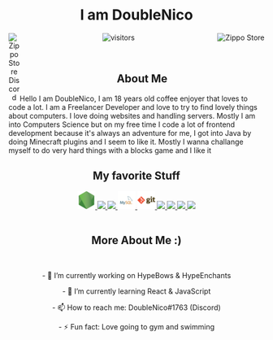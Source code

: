 <h1 align="center"> I am DoubleNico </h1> 
<div align="center">
  <a href="https://discord.com/invite/j5Fb3jj2Sq">
    <img align="left" alt="Zippo Store Discord" width="22px" src="https://raw.githubusercontent.com/peterthehan/peterthehan/master/assets/discord.svg" />
  </a>  
  <a href="https://www.youtube.com/watch?v=dQw4w9WgXcQ">
    <img align="right" alt="Zippo Store " src="https://img.shields.io/badge/-ZippoStore-blue" />
  </a> 
  
  ![visitors](https://visitor-badge.glitch.me/badge?page_id=DoubleNico.DoubleNico) 
</div>
<br />
 <h2 align="center"> About Me </h2>
  Hello I am DoubleNico, I am 18 years old coffee enjoyer that loves to code a lot. I am a Freelancer Developer and love to try to find lovely things about computers. I love doing websites and handling servers. Mostly I am into Computers Science but on my free time I code a lot of frontend development because it's always an adventure for me, I got into Java by doing Minecraft plugins and I seem to like it. Mostly I wanna challange myself to do very hard things with a blocks game and I like it
  
  <h2 align="center"> My favorite Stuff </h3>
<div align="center">
  <a href="https://www.youtube.com/watch?v=dQw4w9WgXcQ">
  <code><img height="35" src="https://raw.githubusercontent.com/github/explore/80688e429a7d4ef2fca1e82350fe8e3517d3494d/topics/nodejs/nodejs.png"></code>
  <code><img height="35" src="https://github.com/abranhe/programming-languages-logos/blob/master/src/cpp/cpp_48x48.png?raw=true"></code>
  <code><img height="35" src="https://github.com/abranhe/programming-languages-logos/blob/master/src/python/python_48x48.png?raw=true"></code>
  <code><img height="35" src="https://raw.githubusercontent.com/github/explore/80688e429a7d4ef2fca1e82350fe8e3517d3494d/topics/mysql/mysql.png"></code>  
  <code><img height="35" src="https://raw.githubusercontent.com/github/explore/80688e429a7d4ef2fca1e82350fe8e3517d3494d/topics/git/git.png"></code>  
  <code><img height="35" src="https://raw.githubusercontent.com/abranhe/programming-languages-logos/30a0ecf99188be99a3c75a00efb5be61eca9c382/src/java/java_48x48.png"></code>
  <code><img height="35" src="https://github.com/abranhe/programming-languages-logos/blob/30a0ecf99188be99a3c75a00efb5be61eca9c382/src/csharp/csharp_32x32.png?raw=true"></code>   <code><img height="35" src="https://github.com/abranhe/programming-languages-logos/blob/30a0ecf99188be99a3c75a00efb5be61eca9c382/src/html/html_48x48.png?raw=true"></code>
  <code><img height="35" src="https://github.com/abranhe/programming-languages-logos/blob/master/src/css/css_48x48.png?raw=true"></code>  
  </a>
</div>
 
<br />  
<h2 align="center"> More About Me :) </h2>
<br />
<div align="center">
  <p>- 🔭 I’m currently working on HypeBows & HypeEnchants
  <p>- 🌱 I’m currently learning React & JavaScript
  <p>- 📫 How to reach me: DoubleNico#1763 (Discord)
  <p>- ⚡ Fun fact: Love going to gym and swimming
</div>

